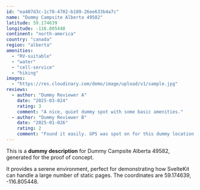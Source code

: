 ```yaml
---
id: "ea407d3c-1c78-4702-b189-26ee633b4a7c"
name: "Dummy Campsite Alberta 49582"
latitude: 59.174639
longitude: -116.805448
continent: "north-america"
country: "canada"
region: "alberta"
amenities:
  - "RV-suitable"
  - "water"
  - "cell-service"
  - "hiking"
images:
  - "https://res.cloudinary.com/demo/image/upload/v1/sample.jpg"
reviews:
  - author: "Dummy Reviewer A"
    date: "2025-03-024"
    rating: 3
    comment: "A nice, quiet dummy spot with some basic amenities."
  - author: "Dummy Reviewer B"
    date: "2025-01-026"
    rating: 2
    comment: "Found it easily. GPS was spot on for this dummy location."
---
```


This is a **dummy description** for Dummy Campsite Alberta 49582, generated for the proof of concept.

It provides a serene environment, perfect for demonstrating how SvelteKit can handle a large number of static pages. The coordinates are 59.174639, -116.805448.
